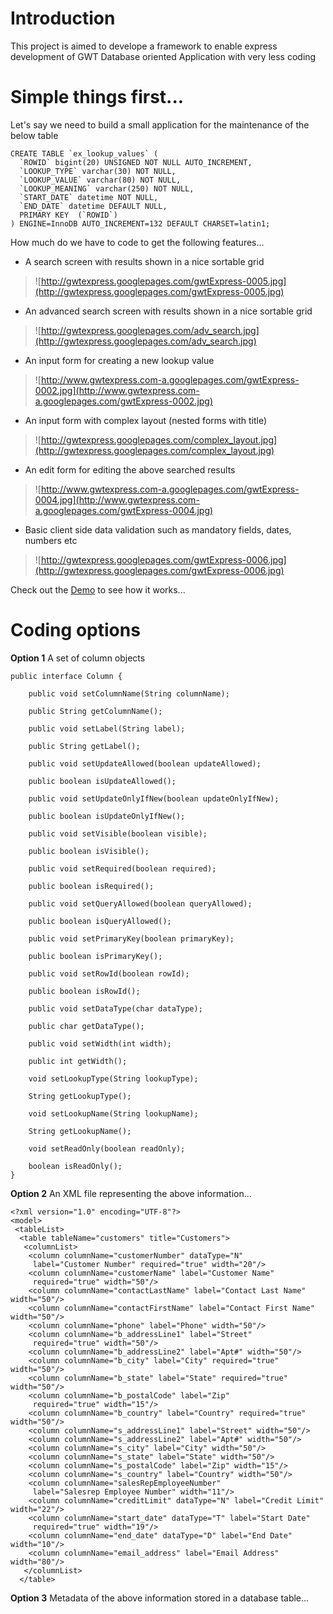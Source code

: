 # Introduction #

This project is aimed to develope a framework to enable express development of GWT Database oriented Application with very less coding

# Simple things first... #

Let's say we need to build a small application for the maintenance of the below table
```
CREATE TABLE `ex_lookup_values` (
  `ROWID` bigint(20) UNSIGNED NOT NULL AUTO_INCREMENT,
  `LOOKUP_TYPE` varchar(30) NOT NULL,
  `LOOKUP_VALUE` varchar(80) NOT NULL,
  `LOOKUP_MEANING` varchar(250) NOT NULL,
  `START_DATE` datetime NOT NULL,
  `END_DATE` datetime DEFAULT NULL,
  PRIMARY KEY  (`ROWID`)
) ENGINE=InnoDB AUTO_INCREMENT=132 DEFAULT CHARSET=latin1;
```

How much do we have to code to get the following features...

  * A search screen with results shown in a nice sortable grid
> ![http://gwtexpress.googlepages.com/gwtExpress-0005.jpg](http://gwtexpress.googlepages.com/gwtExpress-0005.jpg)
  * An advanced search screen with results shown in a nice sortable grid
> ![http://gwtexpress.googlepages.com/adv_search.jpg](http://gwtexpress.googlepages.com/adv_search.jpg)
  * An input form for creating a new lookup value
> ![http://www.gwtexpress.com-a.googlepages.com/gwtExpress-0002.jpg](http://www.gwtexpress.com-a.googlepages.com/gwtExpress-0002.jpg)
  * An input form with complex layout (nested forms with title)
> ![http://gwtexpress.googlepages.com/complex_layout.jpg](http://gwtexpress.googlepages.com/complex_layout.jpg)
  * An edit form for editing the above searched results
> ![http://www.gwtexpress.com-a.googlepages.com/gwtExpress-0004.jpg](http://www.gwtexpress.com-a.googlepages.com/gwtExpress-0004.jpg)
  * Basic client side data validation such as mandatory fields, dates, numbers etc
> ![http://gwtexpress.googlepages.com/gwtExpress-0006.jpg](http://gwtexpress.googlepages.com/gwtExpress-0006.jpg)

Check out the [Demo](http://www.gwtexpress.com) to see how it works...

# Coding options #
**Option 1**
A set of column objects
```
public interface Column {

    public void setColumnName(String columnName);

    public String getColumnName();

    public void setLabel(String label);

    public String getLabel();

    public void setUpdateAllowed(boolean updateAllowed);

    public boolean isUpdateAllowed();

    public void setUpdateOnlyIfNew(boolean updateOnlyIfNew);

    public boolean isUpdateOnlyIfNew();

    public void setVisible(boolean visible);

    public boolean isVisible();

    public void setRequired(boolean required);

    public boolean isRequired();

    public void setQueryAllowed(boolean queryAllowed);

    public boolean isQueryAllowed();

    public void setPrimaryKey(boolean primaryKey);

    public boolean isPrimaryKey();

    public void setRowId(boolean rowId);

    public boolean isRowId();

    public void setDataType(char dataType);

    public char getDataType();

    public void setWidth(int width);

    public int getWidth();

    void setLookupType(String lookupType);

    String getLookupType();

    void setLookupName(String lookupName);

    String getLookupName();

    void setReadOnly(boolean readOnly);

    boolean isReadOnly();
}
```

**Option 2**
An XML file representing the above information...
```
<?xml version="1.0" encoding="UTF-8"?>
<model>
 <tableList>
  <table tableName="customers" title="Customers">
   <columnList>
    <column columnName="customerNumber" dataType="N"
     label="Customer Number" required="true" width="20"/>
    <column columnName="customerName" label="Customer Name"
     required="true" width="50"/>
    <column columnName="contactLastName" label="Contact Last Name" width="50"/>
    <column columnName="contactFirstName" label="Contact First Name" width="50"/>
    <column columnName="phone" label="Phone" width="50"/>
    <column columnName="b_addressLine1" label="Street"
     required="true" width="50"/>
    <column columnName="b_addressLine2" label="Apt#" width="50"/>
    <column columnName="b_city" label="City" required="true" width="50"/>
    <column columnName="b_state" label="State" required="true" width="50"/>
    <column columnName="b_postalCode" label="Zip"
     required="true" width="15"/>
    <column columnName="b_country" label="Country" required="true" width="50"/>
    <column columnName="s_addressLine1" label="Street" width="50"/>
    <column columnName="s_addressLine2" label="Apt#" width="50"/>
    <column columnName="s_city" label="City" width="50"/>
    <column columnName="s_state" label="State" width="50"/>
    <column columnName="s_postalCode" label="Zip" width="15"/>
    <column columnName="s_country" label="Country" width="50"/>
    <column columnName="salesRepEmployeeNumber"
     label="Salesrep Employee Number" width="11"/>
    <column columnName="creditLimit" dataType="N" label="Credit Limit" width="22"/>
    <column columnName="start_date" dataType="T" label="Start Date"
     required="true" width="19"/>
    <column columnName="end_date" dataType="D" label="End Date" width="10"/>
    <column columnName="email_address" label="Email Address" width="80"/>
   </columnList>
  </table>
```
**Option 3**
Metadata of the above information stored in a database table...